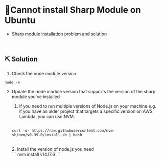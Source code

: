 # 📝Cannot install Sharp Module on Ubuntu

- Sharp module installation problem and solution

<br>

## ⛏️ Solution
1. Check the node module version
```
node -v
```

2. Update the node module version that supports the version of the sharp module you've installed

    1. If you need to run multiple versions of Node.js on your machine e.g. if you have an older project that targets a specific version on AWS Lambda, you can use NVM.
    <br>

    ```
    curl -o- https://raw.githubusercontent.com/nvm-sh/nvm/v0.39.0/install.sh | bash
    ```
    <br>
    2. Install the version of node.js you need
    <br>
    ```
    nvm install v14.17.6
    ```